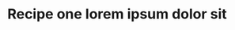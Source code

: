 ---
layout: recipe
id: recipe-one
title: Recipe one lorem ipsum dolor sit
permalink: /recipes/one/
nav: false
nav-order: 1

stats: 20 min prep &nbsp;|&nbsp; 50 min cook &nbsp;|&nbsp; serves 4
---